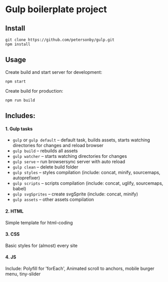 # Gulp boilerplate project

## Install
```
git clone https://github.com/petersonby/gulp.git
npm install
```

## Usage
Create build and start server for development:
```
npm start
```
Create build for production:
```
npm run build
```

## Includes:
#### 1. Gulp tasks
  * `gulp` or `gulp default` – default task, builds assets, starts watching directories for changes and reload browser
  * `gulp build` – rebuilds all assets
  * `gulp watcher` – starts watching directories for changes
  * `gulp serve` – run browsersync server with auto reload
  * `gulp clean` – delete build folder
  * `gulp styles` – styles compilation (include: concat, minify, sourcemaps, autoprefixer)
  * `gulp scripts` – scripts compilation (include: concat, uglify, sourcemaps, babel)
  * `gulp svgSprites` – create svgSprite (include: concat, minify)
  * `gulp assets` – other assets compilation
#### 2. HTML
  Simple template for html-coding
#### 3. CSS
  Basic styles for (almost) every site
#### 4. JS
  Include: Polyfill for 'forEach', Animated scroll to anchors, mobile burger menu, tiny-slider